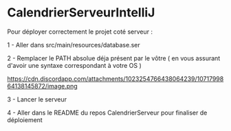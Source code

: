 # CalendrierServeurIntelliJ

Pour déployer correctement le projet coté serveur :

  1 - Aller dans src/main/resources/database.ser 
  
  2 - Remplacer le PATH absolue déja présent par le vôtre ( en vous assurant d'avoir une syntaxe correspondant à votre OS )
  
  https://cdn.discordapp.com/attachments/1023254766438064239/1071799864138145872/image.png
  
  3 - Lancer le serveur
  
  4 - Aller dans le README du repos CalendrierServeur pour finaliser de déploiement
